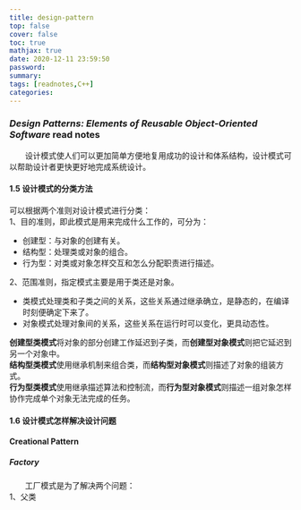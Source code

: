 ```yaml
---
title: design-pattern
top: false
cover: false
toc: true
mathjax: true
date: 2020-12-11 23:59:50
password:
summary:
tags: [readnotes,C++]
categories:
---
```

### *Design Patterns: Elements of Reusable Object-Oriented Software* read notes
&emsp;&emsp;设计模式使人们可以更加简单方便地复用成功的设计和体系结构，设计模式可以帮助设计者更快更好地完成系统设计。   
<!--more-->
#### 1.5 设计模式的分类方法
可以根据两个准则对设计模式进行分类：     
1、目的准则，即此模式是用来完成什么工作的，可分为：
* 创建型：与对象的创建有关。
* 结构型：处理类或对象的组合。
* 行为型：对类或对象怎样交互和怎么分配职责进行描述。    

2、范围准则，指定模式主要是用于类还是对象。  
* 类模式处理类和子类之间的关系，这些关系通过继承确立，是静态的，在编译时刻便确定下来了。
* 对象模式处理对象间的关系，这些关系在运行时可以变化，更具动态性。     

**创建型类模式**将对象的部分创建工作延迟到子类，而**创建型对象模式**则把它延迟到另一个对象中。  
**结构型类模式**使用继承机制来组合类，而**结构型对象模式**则描述了对象的组装方式。  
**行为型类模式**使用继承描述算法和控制流，而**行为型对象模式**则描述一组对象怎样协作完成单个对象无法完成的任务。
#### 1.6 设计模式怎样解决设计问题  
#### Creational Pattern
##### Factory

&emsp;&emsp;工厂模式是为了解决两个问题：  
1、父类
